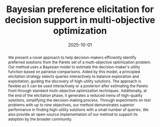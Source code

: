---
title: 'Bayesian preference elicitation for decision support in multi-objective optimization'
date: '2025-10-01'
publishDate: '2025-10-01T22:34:17.512039Z'
authors:
- Felix Huber
- Sebastian Rojas-Gonzalez
- <u>Raul Astudillo</u>
publication_types:
- '2'
abstract: We present a novel approach to help decision-makers efficiently identify preferred solutions from the Pareto set of a multi-objective optimization problem. Our method uses a Bayesian model to estimate the decision-maker's utility function based on pairwise comparisons. Aided by this model, a principled elicitation strategy selects queries interactively to balance exploration and exploitation, guiding the discovery of high-utility solutions. The approach is flexible as it can be used interactively or a posteriori after estimating the Pareto front through standard multi-objective optimization techniques. Additionally, at the end of the elicitation phase, it generates a reduced menu of high-quality solutions, simplifying the decision-making process. Through experiments on test problems with up to nine objectives, our method demonstrates superior performance in finding high-utility solutions with a small number of queries. We also provide an open-source implementation of our method to support its adoption by the broader community.
featured: false
publication: '*Journal of Multi-Criteria Decision Analysis*'
url_pdf: https://arxiv.org/pdf/2507.16999
---